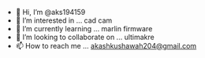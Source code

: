 - 👋 Hi, I’m @aks194159
- 👀 I’m interested in ... cad cam
- 🌱 I’m currently learning ... marlin firmware
- 💞️ I’m looking to collaborate on ... ultimakre
- 📫 How to reach me ... akashkushawah204@gmail.com

<!---
aks194159/aks194159 is a ✨ special ✨ repository because its `README.md` (this file) appears on your GitHub profile.
You can click the Preview link to take a look at your changes.
--->
